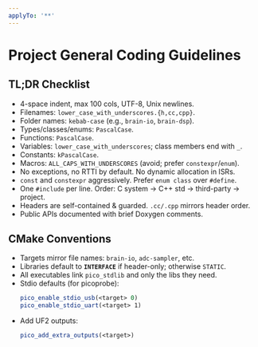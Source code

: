 ```yaml
---
applyTo: '**'
---
```

# Project General Coding Guidelines

## TL;DR Checklist
- 4-space indent, max 100 cols, UTF-8, Unix newlines.
- Filenames: `lower_case_with_underscores.{h,cc,cpp}`.
- Folder names: `kebab-case` (e.g., `brain-io`, `brain-dsp`).
- Types/classes/enums: `PascalCase`.
- Functions: `PascalCase`.
- Variables: `lower_case_with_underscores`; class members end with `_`.
- Constants: `kPascalCase`.
- Macros: `ALL_CAPS_WITH_UNDERSCORES` (avoid; prefer `constexpr`/`enum`).
- No exceptions, no RTTI by default. No dynamic allocation in ISRs.
- `const` and `constexpr` aggressively. Prefer `enum class` over `#define`.
- One `#include` per line. Order: C system → C++ std → third-party → project.
- Headers are self-contained & guarded. `.cc/.cpp` mirrors header order.
- Public APIs documented with brief Doxygen comments.


## CMake Conventions
- Targets mirror file names: `brain-io`, `adc-sampler`, etc.
- Libraries default to **`INTERFACE`** if header-only; otherwise `STATIC`.
- All executables link `pico_stdlib` and only the libs they need.
- Stdio defaults (for picoprobe):
  ```cmake
  pico_enable_stdio_usb(<target> 0)
  pico_enable_stdio_uart(<target> 1)
  ```
- Add UF2 outputs:
  ```cmake
  pico_add_extra_outputs(<target>)
  ```